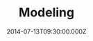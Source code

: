 ---
title: "Modeling"
image: "https://i.imgur.com/MuLYIpM.jpg"
date: "2014-07-13T09:30:00.000Z"
video:
  type: "vimeo"
  id: 100723060
speaker:
  name: "Rob Yanike"
  permalink: "rob-yanike"
series: "multiply"
---